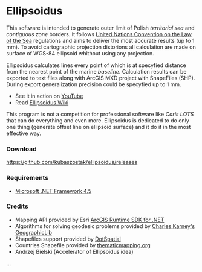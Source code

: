 # Ellipsoidus

This software is intended to generate outer limit of Polish *territorial sea*  and *contiguous zone* borders. It follows   [United Nations Convention on the Law of the Sea](http://www.un.org/depts/los/convention_agreements/convention_overview_convention.htm) regulations and aims  to deliver the most accurate results (up to 1 mm). To avoid cartographic projection distorions all calculation are made on surface of WGS-84 ellipsoid whithout using any projection.  

Ellipsoidus calculates lines every point of which is at specyfied distance from the nearest point of the marine *baseline*. Calculation results can be exported to text files along with ArcGIS MXD project with ShapeFiles (SHP). During export generalization precision could be specyfied up to 1 mm.

* See it in action on [YouTube](https://www.youtube.com/playlist?list=PL6ZtrotaJvdaTUcoXuyhNHX9XHFFO7nLr)
* Read [Ellipsoidus Wiki](https://github.com/kubaszostak/ellipsoidus/wiki)

This program is not a competition for professional software like *Caris LOTS* that can do everything and even more. Ellipsoidus is dedicated to do only one thing (generate offset line on ellipsoid surface) and it do it in the most effective way.

### Download
https://github.com/kubaszostak/ellipsoidus/releases


### Requirements
* [Microsoft .NET Framework 4.5](http://www.microsoft.com/net/downloads)

### Credits
* Mapping API provided by Esri [ArcGIS Runtime SDK for .NET](https://developers.arcgis.com/net/)
* Algorithms for solving geodesic problems provided by [Charles Karney's GeographicLib](http://geographiclib.sourceforge.net/)  
* Shapefiles support provided by [DotSpatial](http://dotspatial.codeplex.com/)
* Countries Shapefile provided by [thematicmapping.org](http://thematicmapping.org/)
* Andrzej Bielski (Accelerator of Ellipsoidus idea)


...